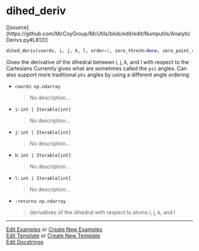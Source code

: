 # <a id="McUtils.Numputils.AnalyticDerivs.dihed_deriv">dihed_deriv</a>
<div class="docs-source-link" markdown="1">
[[source](https://github.com/McCoyGroup/McUtils/blob/edit/edit/Numputils/AnalyticDerivs.py#L812)]
</div>

```python
dihed_deriv(coords, i, j, k, l, order=1, zero_thresh=None, zero_point_step_size=0.0001): 
```
Gives the derivative of the dihedral between i, j, k, and l with respect to the Cartesians
    Currently gives what are sometimes called the `psi` angles.
    Can also support more traditional `phi` angles by using a different angle ordering
- `coords`: `np.ndarray`
    >No description...
- `i`: `int | Iterable[int]`
    >No description...
- `j`: `int | Iterable[int]`
    >No description...
- `k`: `int | Iterable[int]`
    >No description...
- `l`: `int | Iterable[int]`
    >No description...
- `:returns`: `np.ndarray`
    >derivatives of the dihedral with respect to atoms i, j, k, and l 



___

[Edit Examples](https://github.com/McCoyGroup/McUtils/edit/gh-pages/ci/examples/McUtils/Numputils/AnalyticDerivs/dihed_deriv.md) or 
[Create New Examples](https://github.com/McCoyGroup/McUtils/new/gh-pages/?filename=ci/examples/McUtils/Numputils/AnalyticDerivs/dihed_deriv.md) <br/>
[Edit Template](https://github.com/McCoyGroup/McUtils/edit/gh-pages/ci/docs/McUtils/Numputils/AnalyticDerivs/dihed_deriv.md) or 
[Create New Template](https://github.com/McCoyGroup/McUtils/new/gh-pages/?filename=ci/docs/templates/McUtils/Numputils/AnalyticDerivs/dihed_deriv.md) <br/>
[Edit Docstrings](https://github.com/McCoyGroup/McUtils/edit/edit/Numputils/AnalyticDerivs.py#L812?message=Update%20Docs)